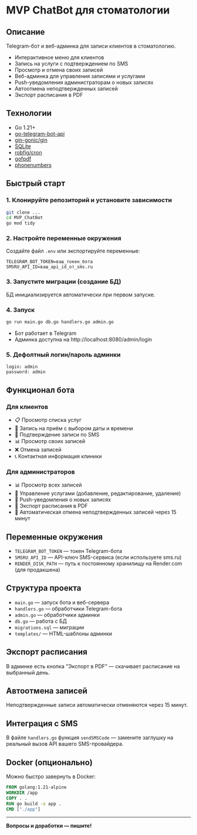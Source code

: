 # MVP ChatBot для стоматологии

## Описание

Telegram-бот и веб-админка для записи клиентов в стоматологию.

- Интерактивное меню для клиентов
- Запись на услуги с подтверждением по SMS
- Просмотр и отмена своих записей
- Веб-админка для управления записями и услугами
- Push-уведомления администраторам о новых записях
- Автоотмена неподтвержденных записей
- Экспорт расписания в PDF

## Технологии
- Go 1.21+
- [go-telegram-bot-api](https://github.com/go-telegram-bot-api/telegram-bot-api)
- [gin-gonic/gin](https://github.com/gin-gonic/gin)
- [SQLite](https://github.com/mattn/go-sqlite3)
- [robfig/cron](https://github.com/robfig/cron)
- [gofpdf](https://github.com/jung-kurt/gofpdf)
- [phonenumbers](https://github.com/nyaruka/phonenumbers)

## Быстрый старт

### 1. Клонируйте репозиторий и установите зависимости
```sh
git clone ...
cd MVP_ChatBot
go mod tidy
```

### 2. Настройте переменные окружения
Создайте файл `.env` или экспортируйте переменные:

```
TELEGRAM_BOT_TOKEN=ваш_токен_бота
SMSRU_API_ID=ваш_api_id_от_sms.ru
```

### 3. Запустите миграции (создание БД)
БД инициализируется автоматически при первом запуске.

### 4. Запуск
```sh
go run main.go db.go handlers.go admin.go
```

- Бот работает в Telegram
- Админка доступна на http://localhost:8080/admin/login

### 5. Дефолтный логин/пароль админки
```
login: admin
password: admin
```

## Функционал бота

### Для клиентов
- 📋 Просмотр списка услуг
- 📅 Запись на приём с выбором даты и времени
- 📱 Подтверждение записи по SMS
- 📊 Просмотр своих записей
- ❌ Отмена записей
- 📞 Контактная информация клиники

### Для администраторов
- 📊 Просмотр всех записей
- 📅 Управление услугами (добавление, редактирование, удаление)
- 📱 Push-уведомления о новых записях
- 📄 Экспорт расписания в PDF
- 🔄 Автоматическая отмена неподтвержденных записей через 15 минут

## Переменные окружения
- `TELEGRAM_BOT_TOKEN` — токен Telegram-бота
- `SMSRU_API_ID` — API-ключ SMS-сервиса (если используете sms.ru)
- `RENDER_DISK_PATH` — путь к постоянному хранилищу на Render.com (для продакшена)

## Структура проекта
- `main.go` — запуск бота и веб-сервера
- `handlers.go` — обработчики Telegram-бота
- `admin.go` — обработчики админки
- `db.go` — работа с БД
- `migrations.sql` — миграции
- `templates/` — HTML-шаблоны админки

## Экспорт расписания
В админке есть кнопка "Экспорт в PDF" — скачивает расписание на выбранный день.

## Автоотмена записей
Неподтвержденные записи автоматически отменяются через 15 минут.

## Интеграция с SMS
В файле `handlers.go` функция `sendSMSCode` — замените заглушку на реальный вызов API вашего SMS-провайдера.

## Docker (опционально)
Можно быстро завернуть в Docker:
```dockerfile
FROM golang:1.21-alpine
WORKDIR /app
COPY . .
RUN go build -o app .
CMD ["./app"]
```

---

**Вопросы и доработки — пишите!** 